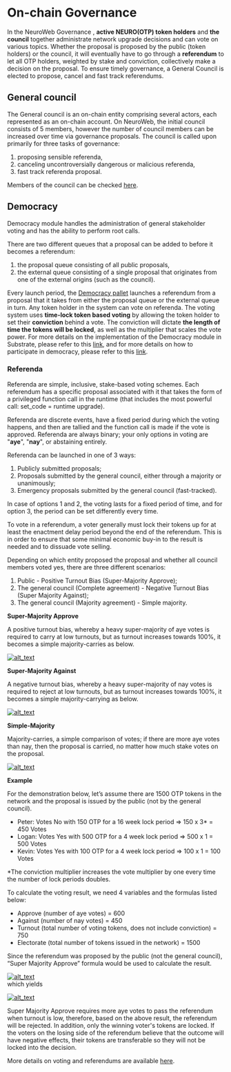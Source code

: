 # On-chain Governance

In the NeuroWeb Governance , **active NEURO(OTP) token holders** and **the council** together administrate network upgrade decisions and can vote on various topics. Whether the proposal is proposed by the public (token holders) or the council, it will eventually have to go through a **referendum** to let all OTP holders, weighted by stake and conviction, collectively make a decision on the proposal. To ensure timely governance, a General Council is elected to propose, cancel and fast track referendums.

## General council

The General council is an on-chain entity comprising several actors, each represented as an on-chain account. On NeuroWeb, the initial council consists of 5 members, however the number of council members can be increased over time via governance proposals. The council is called upon primarily for three tasks of governance:

1. proposing sensible referenda,
2. canceling uncontroversially dangerous or malicious referenda,
3. fast track referenda proposal.

Members of the council can be checked [here](https://origintrail.subscan.io/account?role=councilMember).

## Democracy

Democracy module handles the administration of general stakeholder voting and has the ability to perform root calls.

There are two different queues that a proposal can be added to before it becomes a referendum:

1. the proposal queue consisting of all public proposals,
2. the external queue consisting of a single proposal that originates from one of the external origins (such as the council).

Every launch period, the [Democracy pallet](https://crates.parity.io/pallet\_democracy/index.html) launches a referendum from a proposal that it takes from either the proposal queue or the external queue in turn. Any token holder in the system can vote on referenda. The voting system uses **time-lock token based voting** by allowing the token holder to set their **conviction** behind a vote. The conviction will dictate **the length of time the tokens will be locked**, as well as the multiplier that scales the vote power. For more details on the implementation of the Democracy module in Substrate, please refer to this [link](https://crates.parity.io/pallet\_democracy/index.html), and for more details on how to participate in democracy, please refer to this [link](https://wiki.polkadot.network/docs/maintain-guides-democracy).

### Referenda

Referenda are simple, inclusive, stake-based voting schemes. Each referendum has a specific proposal associated with it that takes the form of a privileged function call in the runtime (that includes the most powerful call: set\_code = runtime upgrade).

Referenda are discrete events, have a fixed period during which the voting happens, and then are tallied and the function call is made if the vote is approved. Referenda are always binary; your only options in voting are "**aye**", "**nay**", or abstaining entirely.

Referenda can be launched in one of 3 ways:

1. Publicly submitted proposals;
2. Proposals submitted by the general council, either through a majority or unanimously;
3. Emergency proposals submitted by the general council (fast-tracked).

In case of options 1 and 2, the voting lasts for a fixed period of time, and for option 3, the period can be set differently every time.

To vote in a referendum, a voter generally must lock their tokens up for at least the enactment delay period beyond the end of the referendum. This is in order to ensure that some minimal economic buy-in to the result is needed and to dissuade vote selling.

Depending on which entity proposed the proposal and whether all council members voted yes, there are three different scenarios:

1. Public - Positive Turnout Bias (Super-Majority Approve);
2. The general council (Complete agreement) - Negative Turnout Bias (Super Majority Against);
3. The general council (Majority agreement) - Simple majority.

**Super-Majority Approve**

A positive turnout bias, whereby a heavy super-majority of aye votes is required to carry at low turnouts, but as turnout increases towards 100%, it becomes a simple majority-carries as below.

[![alt\_text](https://github.com/OriginTrail/OT-RFC-repository/raw/main/RFCs/OT-RFC-15-OriginTrail-Parachain-Governance/images/image1.png)](https://github.com/OriginTrail/OT-RFC-repository/blob/main/RFCs/OT-RFC-15-OriginTrail-Parachain-Governance/images/image1.png)

**Super-Majority Against**

A negative turnout bias, whereby a heavy super-majority of nay votes is required to reject at low turnouts, but as turnout increases towards 100%, it becomes a simple majority-carrying as below.

[![alt\_text](https://github.com/OriginTrail/OT-RFC-repository/raw/main/RFCs/OT-RFC-15-OriginTrail-Parachain-Governance/images/image2.png)](https://github.com/OriginTrail/OT-RFC-repository/blob/main/RFCs/OT-RFC-15-OriginTrail-Parachain-Governance/images/image2.png)

**Simple-Majority**

Majority-carries, a simple comparison of votes; if there are more aye votes than nay, then the proposal is carried, no matter how much stake votes on the proposal.

[![alt\_text](https://github.com/OriginTrail/OT-RFC-repository/raw/main/RFCs/OT-RFC-15-OriginTrail-Parachain-Governance/images/image3.png)](https://github.com/OriginTrail/OT-RFC-repository/blob/main/RFCs/OT-RFC-15-OriginTrail-Parachain-Governance/images/image3.png)

**Example**

For the demonstration below, let’s assume there are 1500 OTP tokens in the network and the proposal is issued by the public (not by the general council).

* Peter: Votes No with 150 OTP for a 16 week lock period => 150 x 3\* = 450 Votes
* Logan: Votes Yes with 500 OTP for a 4 week lock period => 500 x 1 = 500 Votes
* Kevin: Votes Yes with 100 OTP for a 4 week lock period => 100 x 1 = 100 Votes

\*The conviction multiplier increases the vote multiplier by one every time the number of lock periods doubles.

To calculate the voting result, we need 4 variables and the formulas listed below:

* Approve (number of aye votes) = 600
* Against (number of nay votes) = 450
* Turnout (total number of voting tokens, does not include conviction) = 750
* Electorate (total number of tokens issued in the network) = 1500

Since the referendum was proposed by the public (not the general council), “Super Majority Approve” formula would be used to calculate the result.

[![alt\_text](https://github.com/OriginTrail/OT-RFC-repository/raw/main/RFCs/OT-RFC-15-OriginTrail-Parachain-Governance/images/image4.png)](https://github.com/OriginTrail/OT-RFC-repository/blob/main/RFCs/OT-RFC-15-OriginTrail-Parachain-Governance/images/image4.png)\
which yields

[![alt\_text](https://github.com/OriginTrail/OT-RFC-repository/raw/main/RFCs/OT-RFC-15-OriginTrail-Parachain-Governance/images/image5.png)](https://github.com/OriginTrail/OT-RFC-repository/blob/main/RFCs/OT-RFC-15-OriginTrail-Parachain-Governance/images/image5.png)

Super Majority Approve requires more aye votes to pass the referendum when turnout is low, therefore, based on the above result, the referendum will be rejected. In addition, only the winning voter's tokens are locked. If the voters on the losing side of the referendum believe that the outcome will have negative effects, their tokens are transferable so they will not be locked into the decision.

More details on voting and referendums are available [here](https://wiki.polkadot.network/docs/learn-governance#council).
